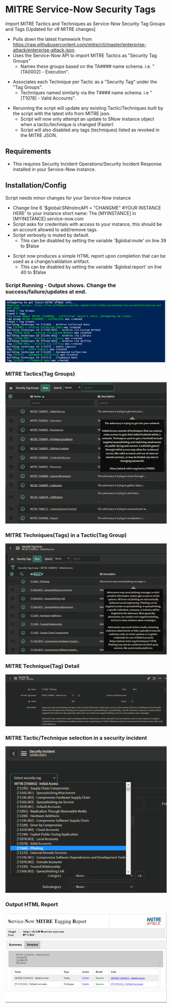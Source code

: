 # MITRE Service-Now Security Tags
Import MITRE Tactics and Techniques as Service-Now Security Tag Groups and Tags [Updated for v9 MITRE changes]

- Pulls down the latest framework from https://raw.githubusercontent.com/mitre/cti/master/enterprise-attack/enterprise-attack.json.
- Uses the Service-Now API to import MITRE Tactics as "Security Tag Groups"
  - Names these groups based on the TA#### name schema. i.e. "[TA0002] - Execution".</p>
- Associates each Technique per Tactic as a "Security Tag" under the "Tag Groups".
  - Techniques named similarly via the T#### name schema. i.e "[T1078] - Valid Accounts".</p>
- Rerunning the script will update any existing Tactic/Techniques built by the script with the latest info from MITRE json.
  -  Script will now only attempt an update to SNow instance object when a tactic/technique is changed (Faster)
  -  Script will also disabled any tags (techniques) listed as revoked in the MITRE JSON.</p>

## Requirements
- This requires Security Incident Operations/Security Incident Response installed in your Service-Now instance.

## Installation/Config
  Script needs minor changes for your Service-Now instance
  - Change line 6 '$global:SNInstncAPI = "CHANGME" #YOUR INSTANCE HERE' to your instance short name: The [MYINSTANCE] in [MYINSTANCE].service-now.com
  - Script asks for credentials with access to your instance, this should be an account allowed to add/remove tags.
  - Script verbosity is muted by default.
     -   This can be disabled by setting the variable '$global:mute' on line 39 to $false</p>
  - Script now produces a simple HTML report upon completion that can be used as a change/validation artifact.
     -   This can be disabled by setting the variable '$global:report' on line 40 to $false</p>  
  
### Script Running - Output shows. Change the  success/failure/updates at end. 
![alt text](https://github.com/nterl0k/MITRE_SN_Tags/blob/master/images/Script%20Running.png?raw=true)

### MITRE Tactics(Tag Groups)
![alt text](https://github.com/nterl0k/MITRE_SN_Tags/blob/master/images/MITRE%20Tag%20Groups.png?raw=true)

### MITRE Techniques(Tags) in a Tactic(Tag Group)
![alt text](https://github.com/nterl0k/MITRE_SN_Tags/blob/master/images/MITRE%20Tag%20Group.png?raw=true)

### MITRE Technique(Tag) Detail
![alt text](https://github.com/nterl0k/MITRE_SN_Tags/blob/master/images/MITRE%20Tag.png?raw=true)

### MITRE Tactic/Technique selection in a security incident
![alt text](https://github.com/nterl0k/MITRE_SN_Tags/blob/master/images/Incident%20Tagging.png?raw=true)

### Output HTML Report
![alt text](https://github.com/nterl0k/MITRE_SN_Tags/blob/master/images/HTML%20Report.png?raw=true)
